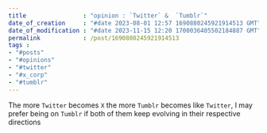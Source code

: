 ```yaml
---
title                : "opinion : `Twitter` &  `Tumblr`"
date_of_creation     : "#date 2023-08-01 12:57 1690880245921914513 GMT"
date_of_modification : "#date 2023-11-15 12:20 1700036405502184887 GMT"
permalink            : /post/1690880245921914513
tags :
- "#posts"
- "#opinions"
- "#twitter"
- "#x_corp"
- "#tumblr"
---
```

The more `Twitter` becomes `X` the more `Tumblr` becomes like `Twitter`, I may prefer being on `Tumblr` if both of them keep evolving in their respective directions
